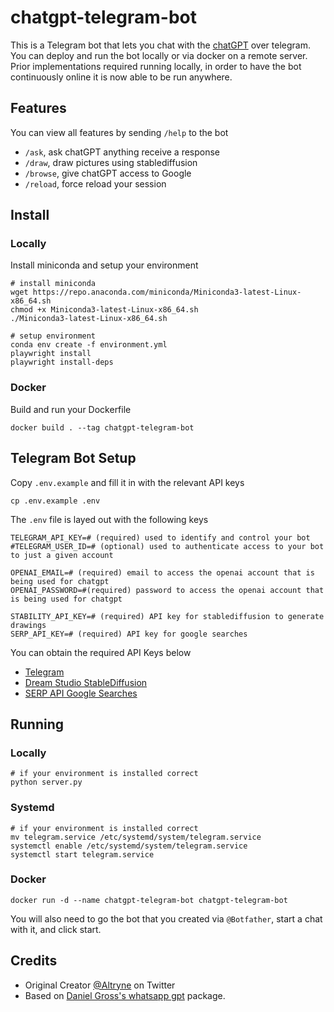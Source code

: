 # chatgpt-telegram-bot

This is a Telegram bot that lets you chat with the [chatGPT](https://github.com/openai/gpt-3) over telegram. You can deploy and run the bot locally or via docker on a remote server. Prior implementations required running locally, in order to have the bot continuously online it is now able to be run anywhere.

## Features
You can view all features by sending `/help` to the bot
- `/ask`, ask chatGPT anything receive a response
- `/draw`, draw pictures using stablediffusion
- `/browse`, give chatGPT access to Google
- `/reload`, force reload your session

## Install
### Locally
Install miniconda and setup your environment
```
# install miniconda
wget https://repo.anaconda.com/miniconda/Miniconda3-latest-Linux-x86_64.sh
chmod +x Miniconda3-latest-Linux-x86_64.sh
./Miniconda3-latest-Linux-x86_64.sh

# setup environment
conda env create -f environment.yml
playwright install 
playwright install-deps
```

### Docker 
Build and run your Dockerfile
```
docker build . --tag chatgpt-telegram-bot
```

## Telegram Bot Setup
Copy `.env.example` and fill it in with the relevant API keys
```
cp .env.example .env
```

The `.env` file is layed out with the following keys
```
TELEGRAM_API_KEY=# (required) used to identify and control your bot
#TELEGRAM_USER_ID=# (optional) used to authenticate access to your bot to just a given account

OPENAI_EMAIL=# (required) email to access the openai account that is being used for chatgpt
OPENAI_PASSWORD=#(required) password to access the openai account that is being used for chatgpt

STABILITY_API_KEY=# (required) API key for stablediffusion to generate drawings
SERP_API_KEY=# (required) API key for google searches
```

You can obtain the required API Keys below
- [Telegram](https://core.telegram.org/bots/tutorial#obtain-your-bot-token)
- [Dream Studio StableDiffusion](https://beta.dreamstudio.ai/membership?tab=home)
- [SERP API Google Searches](https://serpapi.com/)

## Running 
### Locally 
```
# if your environment is installed correct
python server.py
```

### Systemd
```
# if your environment is installed correct
mv telegram.service /etc/systemd/system/telegram.service
systemctl enable /etc/systemd/system/telegram.service
systemctl start telegram.service
```

### Docker
```
docker run -d --name chatgpt-telegram-bot chatgpt-telegram-bot
```

You will also need to go the bot that you created via `@Botfather`, start a chat with it, and click start. 

## Credits
- Original Creator [@Altryne](https://twitter.com/altryne/status/1598902799625961472) on Twitter
- Based on [Daniel Gross's whatsapp gpt](https://github.com/danielgross/whatsapp-gpt) package.